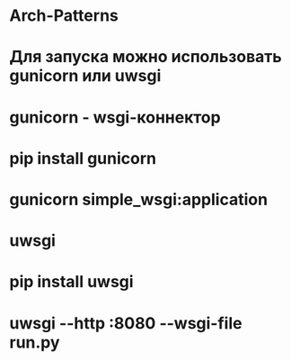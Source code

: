 # Arch-Patterns

# Для запуска можно использовать gunicorn или uwsgi

# gunicorn - wsgi-коннектор
# pip install gunicorn
# gunicorn simple_wsgi:application

# uwsgi
# pip install uwsgi
# uwsgi --http :8080 --wsgi-file run.py
